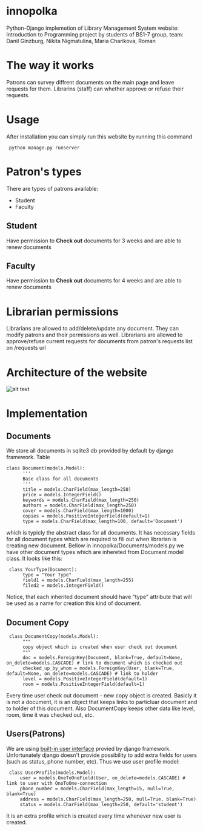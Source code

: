 # innopolka
Python-Django implemetion of Library Management System website: 
Introduction to Programming project by students of BS1-7 group, team: Danil Ginzburg, Nikita Nigmatulina,
Maria Charikova, Roman

# The way it works
Patrons can survey diffrent documents on the main page and leave requests for them. Librarins (staff) can whether 
approve or refuse their requests. 

# Usage
After installation you can simply run this website by running this command

     python manage.py runserver
     

# Patron's types
There are types of patrons available: 
<ul>
  <li> Student </li>
  <li> Faculty </li>
</ul>

## Student
Have permission to <strong>Check out</strong> documents for 3 weeks and are able to renew documents
## Faculty
Have permission to <strong>Check out</strong> documents for 4 weeks and are able to renew documents
# Librarian permissions
Librarians are allowed to add/delete/update any document. They can modify patrons and their permissions as well.
Librarians are allowed to approve/refuse current requests for documents from 
patron's requests list on /requests url
  
# Architecture of the website
![alt text](https://github.com/charikova/innopolka/blob/master/architecture%20project.png)
# Implementation
## Documents
We store all documents in sqlite3 db provided by default by django framework. 
Table 

    class Document(models.Model):
          '''
          Base class for all documents
          '''
          title = models.CharField(max_length=250)
          price = models.IntegerField()
          keywords = models.CharField(max_length=250)
          authors = models.CharField(max_length=250)
          cover = models.CharField(max_length=1000)
          copies = models.PositiveIntegerField(default=1)
          type = models.CharField(max_length=100, default='Document')

which is typicly the abstract class for all documents. It has necessary fields for all document types which are 
required to fill out when librarian is creating new document.
Bellow in innopolka/Documents/models.py we have other document types which are inhereted from 
Document model class. It looks like this: 

     class YourType(Document):
          type = "Your Type"
          field1 = models.CharField(max_length=255)
          filed2 = models.IntegerField()
          
Notice, that each inherited document should have "type" attribute that will be used as a name for 
creation this kind of document. 
## Document Copy
     class DocumentCopy(models.Model):
          """
          copy object which is created when user check out document
          """
          doc = models.ForeignKey(Document, blank=True, default=None, on_delete=models.CASCADE) # link to document which is checked out
          checked_up_by_whom = models.ForeignKey(User, blank=True, default=None, on_delete=models.CASCADE) # link to holder
          level = models.PositiveIntegerField(default=1)
          room = models.PositiveIntegerField(default=1)

Every time user check out document - new copy object is created. Basicly it is not a document, it is
an object that keeps links to particluar document and to holder of this document. Also DocumentCopy
keeps other data like level, room, time it was checked out, etc.
## Users(Patrons)
We are using <a href="https://docs.djangoproject.com/en/2.0/topics/auth/">built-in user interface</a> provied by django framework. Unfortunately django doesn't provide possibility to add extra fields for users 
(such as status, phone number, etc). Thus we use user profile model: 

     class UserProfile(models.Model):
         user = models.OneToOneField(User, on_delete=models.CASCADE) # link to user with OnoToOne-connection
         phone_number = models.CharField(max_length=15, null=True, blank=True)
         address = models.CharField(max_length=250, null=True, blank=True)
         status = models.CharField(max_length=250, default='student')
    
It is an extra profile which is created every time whenever new user is created.
